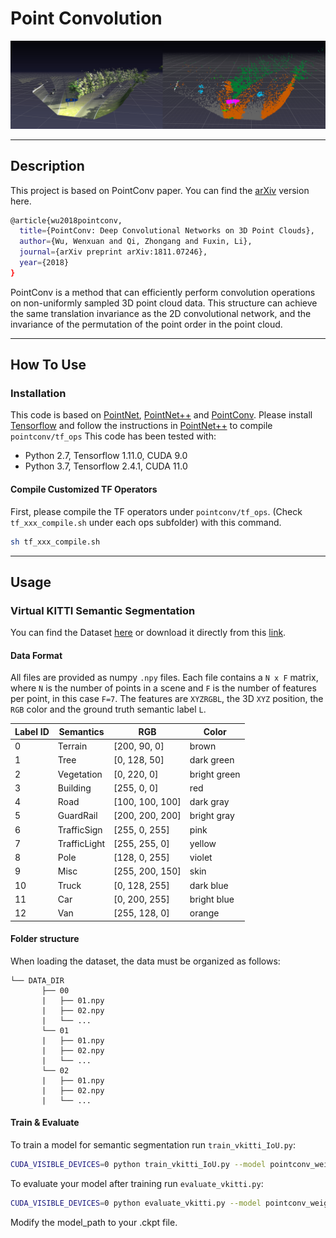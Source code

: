 # Point Convolution
![Project Image](https://github.com/Ghailen-Ben-Achour/PointConv_segmentation/blob/master/imgs/predictions.jpg?raw=true)

---

## Description
This project is based on PointConv paper. You can find the [arXiv](https://arxiv.org/abs/1811.07246) version here.
```bash
@article{wu2018pointconv,
  title={PointConv: Deep Convolutional Networks on 3D Point Clouds},
  author={Wu, Wenxuan and Qi, Zhongang and Fuxin, Li},
  journal={arXiv preprint arXiv:1811.07246},
  year={2018}
}
```
PointConv is a method that can efficiently perform convolution operations on non-uniformly sampled 3D point cloud data. This structure can achieve the same translation invariance as the 2D convolutional network, and the invariance of the permutation of the point order in the point cloud.

---

## How To Use

### Installation

This code is based on [PointNet](https://github.com/charlesq34/pointnet), [PointNet++](https://github.com/charlesq34/pointnet2) and [PointConv](https://github.com/DylanWusee/pointconv). Please install [Tensorflow](https://www.tensorflow.org/install) and follow the instructions in [PointNet++](https://github.com/charlesq34/pointnet2) to compile ```pointconv/tf_ops```
This code has been tested with:
- Python 2.7, Tensorflow 1.11.0, CUDA 9.0
- Python 3.7, Tensorflow 2.4.1, CUDA 11.0

#### Compile Customized TF Operators
First, please compile the TF operators under ```pointconv/tf_ops```. (Check ```tf_xxx_compile.sh``` under each ops subfolder) with this command.
```bash
sh tf_xxx_compile.sh
```
---

## Usage

### Virtual KITTI Semantic Segmentation

You can find the Dataset [here](https://github.com/VisualComputingInstitute/vkitti3D-dataset) or download it directly from this [link](https://www.vision.rwth-aachen.de/media/resource_files/vkitti3d_dataset_v1.0.zip).

#### Data Format

All files are provided as numpy ```.npy``` files.
Each file contains a ```N x F``` matrix, where ```N``` is the number of points in a scene and ```F``` is the number of features per point, in this case ```F=7```.
The features are ```XYZRGBL```, the 3D ```XYZ``` position, the ```RGB``` color and the ground truth semantic label ```L```.

| Label ID | Semantics  | RGB             | Color       |
|----------|------------|-----------------|-------------|
| 0  | Terrain          | [200, 90, 0]    | brown       |
| 1  | Tree             | [0, 128, 50]    | dark green  |
| 2  | Vegetation       | [0, 220, 0]     | bright green|
| 3  | Building         | [255, 0, 0]     | red         |
| 4  | Road             | [100, 100, 100] | dark gray   |
| 5  | GuardRail        | [200, 200, 200] | bright gray |
| 6  | TrafficSign      | [255, 0, 255]   | pink        |
| 7  | TrafficLight     | [255, 255, 0]   | yellow      |
| 8  | Pole             | [128, 0, 255]   | violet      |
| 9  | Misc             | [255, 200, 150] | skin        |
| 10 | Truck            | [0, 128, 255]   | dark blue   |
| 11 | Car              | [0, 200, 255]   | bright blue |
| 12 | Van              | [255, 128, 0]   | orange      |

#### Folder structure

When loading the dataset, the data must be organized as follows:

```plain
└── DATA_DIR
       ├── 00
       |   ├── 01.npy
       |   ├── 02.npy
       |   └── ...
       └── 01
       |   ├── 01.npy
       |   ├── 02.npy
       |   └── ...
       └── 02
       |   ├── 01.npy
       |   ├── 02.npy
       |   └── ...
```

#### Train & Evaluate

To train a model for semantic segmentation run ```train_vkitti_IoU.py```:
```bash
CUDA_VISIBLE_DEVICES=0 python train_vkitti_IoU.py --model pointconv_weight_density_n16 --log_dir test --batch_size 5
```
To evaluate your model after training run ```evaluate_vkitti.py```:
```bash
CUDA_VISIBLE_DEVICES=0 python evaluate_vkitti.py --model pointconv_weight_density_n16 --batch_size 1 --model_path test/
```
Modify the model_path to your .ckpt file.




